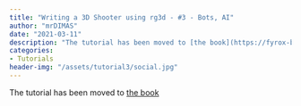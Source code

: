 ```yaml
---
title: "Writing a 3D Shooter using rg3d - #3 - Bots, AI"
author: "mrDIMAS"
date: "2021-03-11"
description: "The tutorial has been moved to [the book](https://fyrox-book.github.io/fyrox/tutorials/fps-tutorial-3/tutorial-part-3.html)"
categories: 
- Tutorials
header-img: "/assets/tutorial3/social.jpg"
---
```


The tutorial has been moved to [the book](https://fyrox-book.github.io/fyrox/tutorials/fps-tutorial-3/tutorial-part-3.html)